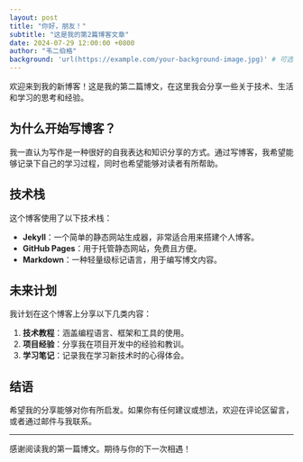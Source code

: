 ```yaml
---
layout: post
title: "你好，朋友！"
subtitle: "这是我的第2篇博客文章"
date: 2024-07-29 12:00:00 +0800
author: "韦二伯格"
background: 'url(https://example.com/your-background-image.jpg)' # 可选的背景图片
---
```


欢迎来到我的新博客！这是我的第二篇博文，在这里我会分享一些关于技术、生活和学习的思考和经验。

## 为什么开始写博客？

我一直认为写作是一种很好的自我表达和知识分享的方式。通过写博客，我希望能够记录下自己的学习过程，同时也希望能够对读者有所帮助。

## 技术栈

这个博客使用了以下技术栈：

- **Jekyll**：一个简单的静态网站生成器，非常适合用来搭建个人博客。
- **GitHub Pages**：用于托管静态网站，免费且方便。
- **Markdown**：一种轻量级标记语言，用于编写博文内容。

## 未来计划

我计划在这个博客上分享以下几类内容：

1. **技术教程**：涵盖编程语言、框架和工具的使用。
2. **项目经验**：分享我在项目开发中的经验和教训。
3. **学习笔记**：记录我在学习新技术时的心得体会。

## 结语

希望我的分享能够对你有所启发。如果你有任何建议或想法，欢迎在评论区留言，或者通过邮件与我联系。

---

感谢阅读我的第一篇博文。期待与你的下一次相遇！
